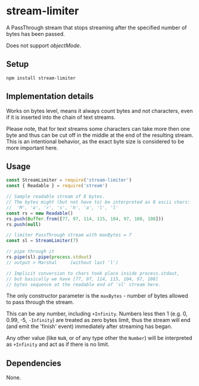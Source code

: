 # stream-limiter

A PassThrough stream that stops streaming after the specified number of bytes has been passed.

Does not support *objectMode*.

## Setup

```shell
npm install stream-limiter
```

## Implementation details

Works on bytes level, means it always count bytes and not characters, even if it is inserted into the chain of text streams.

Please note, that for text streams some characters can take more then one byte and thus can be cut off in the middle at the end of the resulting stream. This is an intentional behavior, as the exact byte size is considered to be more important here.

## Usage

```javascript
const StreamLimiter = require('stream-limiter')
const { Readable } = require('stream')

// Sample readable stream of 8 bytes.
// The bytes might (but not have to) be interpreted as 8 ascii chars:
//  'M', 'a', 'r', 's', 'h', 'a', 'l', 'l'
const rs = new Readable()
rs.push(Buffer.from([77, 97, 114, 115, 104, 97, 108, 108]))
rs.push(null)

// limiter PassThrough stream with maxBytes = 7
const sl = StreamLimiter(7)

// pipe through it
rs.pipe(sl).pipe(process.stdout)
// output > Marshal     (without last 'l')

// Implicit conversion to chars took place inside process.stdout,
// but basically we have [77, 97, 114, 115, 104, 97, 108]
// bytes sequence at the readable end of 'sl' stream here.
```

The only constructor parameter is the ```maxBytes``` - number of bytes allowed to pass through the stream.

This can be any number, including ```+Infinity```. Numbers less then 1 (e.g. 0, 0.99, -5, ```-Infinity```) are treated as zero bytes limit, thus the stream will end (and emit the 'finish' event) immediately after streaming has began.

Any other value (like ```NaN```, or of any type other the ```Number```) will be interpreted as ```+Infinity``` and act as if there is no limit.

## Dependencies

None.

